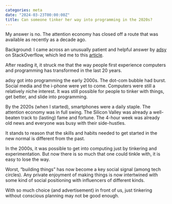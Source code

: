 ```yaml
---
categories: meta
date: "2024-03-23T00:00:00Z"
title: Can someone tinker her way into programming in the 2020s?
---
```


My answer is no.  The attention economy has closed off a route that was available as recently as a decade ago.

Background: I came across an unusually patient and helpful answer by [adsy](https://stackoverflow.com/users/1086398/adsy) on StackOverflow, which led me to this [article](https://www.adam-thomas.co.uk/blog/how-do-i-become-a-software-engineer/
).


After reading it, it struck me that the way people first experience computers and programming has transformed in the last 20 years.

adsy got into programming the early 2000s.  The dot-com bubble had burst.  Social media and the i-phone were yet to come.  Computers were still a relatively niche interest.  It was still possible for people to tinker with things, get better, and slide into programming.

By the 2020s (when I started), smartphones were a daily staple.  The attention economy was in full swing.  The Silicon Valley was already a well-beaten track to (lasting) fame and fortune.  The 4-hour week was already old news and everyone was busy with their side-hustles.

It stands to reason that the skills and habits needed to get started in the new normal is different from the past.  

In the 2000s, it was possible to get into computing just by tinkering and experimentation.  But now there is so much that one could tinkle with, it is easy to lose the way.  

Worst, “building things” has now become a key social signal (among tech circles).  Any private enjoyment of making things is now intertwined with some kind of social positioning with influencers of different kinds.

With so much choice (and advertisement) in front of us, just tinkering without conscious planning may not be good enough. 